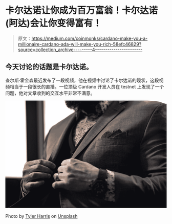 # 卡尔达诺让你成为百万富翁！卡尔达诺(阿达)会让你变得富有！

> 原文：<https://medium.com/coinmonks/cardano-make-you-a-millionaire-cardano-ada-will-make-you-rich-58efc46829?source=collection_archive---------4----------------------->

## 今天讨论的话题是卡尔达诺。

查尔斯·霍金森最近发布了一段视频，他在视频中讨论了卡尔达诺的现状，这段视频相当于一段很长的直播。一位顶级 Cardano 开发人员在 testnet 上发现了一个问题，他对文章收到的交互水平非常不满意。

![](img/e1c69d527de94aa2c3a8bc2804cbec2f.png)

Photo by [Tyler Harris](https://unsplash.com/@tylerjackharris?utm_source=medium&utm_medium=referral) on [Unsplash](https://unsplash.com?utm_source=medium&utm_medium=referral)